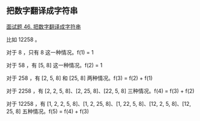 ## 把数字翻译成字符串

[面试题 46. 把数字翻译成字符串](https://leetcode-cn.com/problems/ba-shu-zi-fan-yi-cheng-zi-fu-chuan-lcof/)

比如 12258 。

对于 8 ，只有 8 这一种情况。f(1) = 1

对于 58 ，有 [5, 8] 这一种情况。f(2) = 1

对于 258 ，有 [2, 5, 8] 和 [25, 8] 两种情况。f(3) = f(2) + f(1)

对于 2258 ，有 [2, 2, 5, 8]、[2, 25, 8]、[22, 5, 8] 三种情况。f(4) = f(3) + f(2)

对于 12258 ，有 [1, 2, 2, 5, 8]、[1, 2, 25, 8]、[1, 22, 5, 8]、[12, 2, 5, 8]、[12, 25, 8] 五种情况。f(5) = f(4) + f(3)
